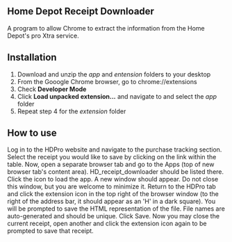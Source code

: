 ## Home Depot Receipt Downloader
A program to allow Chrome to extract the information from the Home Depot's pro Xtra service.

## Installation
1. Download and unzip the *app* and *entension* folders to your desktop
2. From the Gooogle Chrome browser, go to chrome://extensions
3. Check **Developer Mode**
4. Click **Load unpacked extension...** and navigate to and select the *app* folder
5. Repeat step 4 for the *extension* folder

## How to use
Log in to the HDPro website and navigate to the purchase tracking section. Select the receipt you would like to save by clicking on the link within the table. 
Now, open a separate browser tab and go to the Apps (top of new browser tab's content area). HD_receipt_downloader should be listed there.
Click the icon to load the app. A new window should appear. Do not close this window, but you are welcome to minimize it. Return to the HDPro tab and click the extension icon in the 
top right of the browser window (to the right of the address bar, it should appear as an 'H' in a dark square). You will be prompted to save the HTML representation of the file. File names are auto-generated 
and should be unique. Click Save. Now you may close the current receipt, open another and click the extension icon again to be prompted to save that receipt.